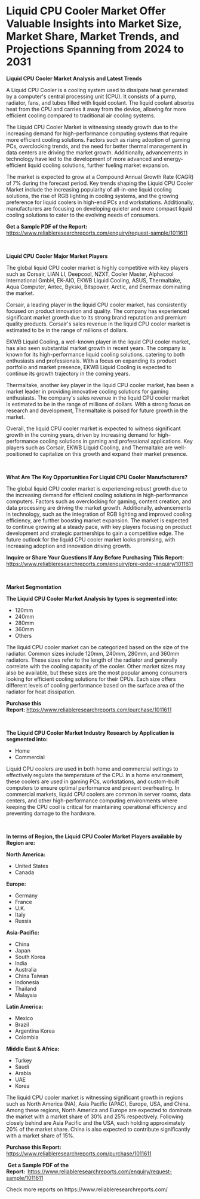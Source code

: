 <p><h1>Liquid CPU Cooler Market Offer Valuable Insights into Market Size, Market Share, Market Trends, and Projections Spanning from 2024 to 2031</h1></p><p><strong>Liquid CPU Cooler Market Analysis and Latest Trends</strong></p>
<p><p>A Liquid CPU Cooler is a cooling system used to dissipate heat generated by a computer's central processing unit (CPU). It consists of a pump, radiator, fans, and tubes filled with liquid coolant. The liquid coolant absorbs heat from the CPU and carries it away from the device, allowing for more efficient cooling compared to traditional air cooling systems.</p><p>The Liquid CPU Cooler Market is witnessing steady growth due to the increasing demand for high-performance computing systems that require more efficient cooling solutions. Factors such as rising adoption of gaming PCs, overclocking trends, and the need for better thermal management in data centers are driving the market growth. Additionally, advancements in technology have led to the development of more advanced and energy-efficient liquid cooling solutions, further fueling market expansion.</p><p>The market is expected to grow at a Compound Annual Growth Rate (CAGR) of 7% during the forecast period. Key trends shaping the Liquid CPU Cooler Market include the increasing popularity of all-in-one liquid cooling solutions, the rise of RGB lighting in cooling systems, and the growing preference for liquid coolers in high-end PCs and workstations. Additionally, manufacturers are focusing on developing quieter and more compact liquid cooling solutions to cater to the evolving needs of consumers.</p></p>
<p><strong>Get a Sample PDF of the Report:&nbsp;</strong> <a href="https://www.reliableresearchreports.com/enquiry/request-sample/1011611">https://www.reliableresearchreports.com/enquiry/request-sample/1011611</a></p>
<p>&nbsp;</p>
<p><strong>Liquid CPU Cooler Major Market Players</strong></p>
<p><p>The global liquid CPU cooler market is highly competitive with key players such as Corsair, LIAN LI, Deepcool, NZXT, Cooler Master, Alphacool International GmbH, EK-AIO, EKWB Liquid Cooling, ASUS, Thermaltake, Aqua Computer, Antec, Bykski, Bitspower, Arctic, and Enermax dominating the market.</p><p>Corsair, a leading player in the liquid CPU cooler market, has consistently focused on product innovation and quality. The company has experienced significant market growth due to its strong brand reputation and premium quality products. Corsair's sales revenue in the liquid CPU cooler market is estimated to be in the range of millions of dollars.</p><p>EKWB Liquid Cooling, a well-known player in the liquid CPU cooler market, has also seen substantial market growth in recent years. The company is known for its high-performance liquid cooling solutions, catering to both enthusiasts and professionals. With a focus on expanding its product portfolio and market presence, EKWB Liquid Cooling is expected to continue its growth trajectory in the coming years.</p><p>Thermaltake, another key player in the liquid CPU cooler market, has been a market leader in providing innovative cooling solutions for gaming enthusiasts. The company's sales revenue in the liquid CPU cooler market is estimated to be in the range of millions of dollars. With a strong focus on research and development, Thermaltake is poised for future growth in the market.</p><p>Overall, the liquid CPU cooler market is expected to witness significant growth in the coming years, driven by increasing demand for high-performance cooling solutions in gaming and professional applications. Key players such as Corsair, EKWB Liquid Cooling, and Thermaltake are well-positioned to capitalize on this growth and expand their market presence.</p></p>
<p>&nbsp;</p>
<p><strong>What Are The Key Opportunities For Liquid CPU Cooler Manufacturers?</strong></p>
<p><p>The global liquid CPU cooler market is experiencing robust growth due to the increasing demand for efficient cooling solutions in high-performance computers. Factors such as overclocking for gaming, content creation, and data processing are driving the market growth. Additionally, advancements in technology, such as the integration of RGB lighting and improved cooling efficiency, are further boosting market expansion. The market is expected to continue growing at a steady pace, with key players focusing on product development and strategic partnerships to gain a competitive edge. The future outlook for the liquid CPU cooler market looks promising, with increasing adoption and innovation driving growth.</p></p>
<p><strong>Inquire or Share Your Questions If Any Before Purchasing This Report:</strong> <a href="https://www.reliableresearchreports.com/enquiry/pre-order-enquiry/1011611">https://www.reliableresearchreports.com/enquiry/pre-order-enquiry/1011611</a></p>
<p>&nbsp;</p>
<p><strong>Market Segmentation</strong></p>
<p><strong>The Liquid CPU Cooler Market Analysis by types is segmented into:</strong></p>
<p><ul><li>120mm</li><li>240mm</li><li>280mm</li><li>360mm</li><li>Others</li></ul></p>
<p><p>The liquid CPU cooler market can be categorized based on the size of the radiator. Common sizes include 120mm, 240mm, 280mm, and 360mm radiators. These sizes refer to the length of the radiator and generally correlate with the cooling capacity of the cooler. Other market sizes may also be available, but these sizes are the most popular among consumers looking for efficient cooling solutions for their CPUs. Each size offers different levels of cooling performance based on the surface area of the radiator for heat dissipation.</p></p>
<p><strong>Purchase this Report:&nbsp;</strong><a href="https://www.reliableresearchreports.com/purchase/1011611">https://www.reliableresearchreports.com/purchase/1011611</a></p>
<p>&nbsp;</p>
<p><strong>The Liquid CPU Cooler Market Industry Research by Application is segmented into:</strong></p>
<p><ul><li>Home</li><li>Commercial</li></ul></p>
<p><p>Liquid CPU coolers are used in both home and commercial settings to effectively regulate the temperature of the CPU. In a home environment, these coolers are used in gaming PCs, workstations, and custom-built computers to ensure optimal performance and prevent overheating. In commercial markets, liquid CPU coolers are common in server rooms, data centers, and other high-performance computing environments where keeping the CPU cool is critical for maintaining operational efficiency and preventing damage to the hardware.</p></p>
<p>&nbsp;</p>
<p><strong>In terms of Region, the Liquid CPU Cooler Market Players available by Region are:</strong></p>
<p>
    <p> <strong> North America: </strong>
        <ul>
            <li>United States</li>
            <li>Canada</li>
        </ul>
        </p> 
    <p> <strong> Europe: </strong>
        <ul>
            <li>Germany</li>
            <li>France</li>
            <li>U.K.</li>
            <li>Italy</li>
            <li>Russia</li>
        </ul>
        </p> 
    <p> <strong> Asia-Pacific: </strong>
        <ul>
            <li>China</li>
            <li>Japan</li>
            <li>South Korea</li>
            <li>India</li>
            <li>Australia</li>
            <li>China Taiwan</li>
            <li>Indonesia</li>
            <li>Thailand</li>
            <li>Malaysia</li>
        </ul>
        </p> 
    <p> <strong> Latin America: </strong>
        <ul>
            <li>Mexico</li>
            <li>Brazil</li>
            <li>Argentina Korea</li>
            <li>Colombia</li>
        </ul>
        </p> 
    <p> <strong> Middle East & Africa: </strong>
        <ul>
            <li>Turkey</li>
            <li>Saudi</li>
            <li>Arabia</li>
            <li>UAE</li>
            <li>Korea</li>
        </ul>
    </p>
    </p>
<p><p>The liquid CPU cooler market is witnessing significant growth in regions such as North America (NA), Asia Pacific (APAC), Europe, USA, and China. Among these regions, North America and Europe are expected to dominate the market with a market share of 30% and 25% respectively. Following closely behind are Asia Pacific and the USA, each holding approximately 20% of the market share. China is also expected to contribute significantly with a market share of 15%.</p></p>
<p><strong>Purchase this Report: </strong><a href="https://www.reliableresearchreports.com/purchase/1011611">https://www.reliableresearchreports.com/purchase/1011611</a></p>
<p>&nbsp;<strong>Get a Sample PDF of the Report:&nbsp;&nbsp;</strong><a href="https://www.reliableresearchreports.com/enquiry/request-sample/1011611">https://www.reliableresearchreports.com/enquiry/request-sample/1011611</a></p>
<p><strong></strong></p>
<p>Check more reports on https://www.reliableresearchreports.com/</p>